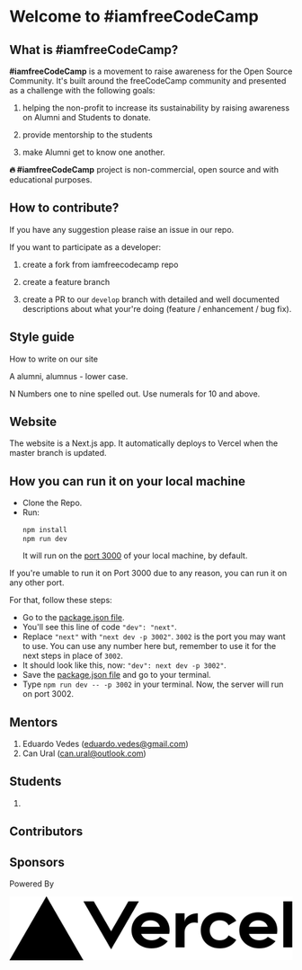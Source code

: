 # Welcome to #iamfreeCodeCamp

## What is #iamfreeCodeCamp?

**#iamfreeCodeCamp** is a movement to raise awareness for the Open Source Community.
It's built around the freeCodeCamp community and presented as a challenge with the following goals:

1.  helping the non-profit to increase its sustainability by raising awareness on Alumni and Students to donate.

2.  provide mentorship to the students

3.  make Alumni get to know one another.

**🔥 #iamfreeCodeCamp** project is non-commercial, open source and with educational purposes.

## How to contribute?

If you have any suggestion please raise an issue in our repo.

If you want to participate as a developer:

1. create a fork from iamfreecodecamp repo

2. create a feature branch

3. create a PR to our `develop` branch with detailed and well documented descriptions about what your're doing (feature / enhancement / bug fix).

## Style guide

How to write on our site

A
alumni, alumnus - lower case.

N
Numbers one to nine spelled out. Use numerals for 10 and above.

## Website

The website is a Next.js app. It automatically deploys to Vercel when the master branch is updated.

## How you can run it on your local machine

- Clone the Repo.
- Run:
  ```
  npm install
  npm run dev
  ```
  It will run on the [port 3000](http://localhost:3005) of your local machine, by default.

If you're umable to run it on Port 3000 due to any reason, you can run it on any other port.

For that, follow these steps:

- Go to the [package.json file](package.json).
- You'll see this line of code `"dev": "next"`.
- Replace `"next"` with `"next dev -p 3002"`. `3002` is the port you may want to use. You can use any number here but, remember to use it for the next steps in place of `3002`.
- It should look like this, now: `"dev": next dev -p 3002"`.
- Save the [package.json file](package.json) and go to your terminal.
- Type `npm run dev -- -p 3002` in your terminal. Now, the server will run on port 3002.

<!-- ## Team

1. Eduardo Vedes (eduardo.vedes@gmail.com)
2. Can Ural (can.ural@outlook.com) -->

## Mentors

1. Eduardo Vedes (eduardo.vedes@gmail.com)
2. Can Ural (can.ural@outlook.com)

## Students

1.

## Contributors

## Sponsors

Powered By

<a href="https://vercel.com?utm_source=iamfreecodecamp&utm_campaign=oss">
<img src="./public/assets/vercel/logo.svg" alt="logo">
</a>
